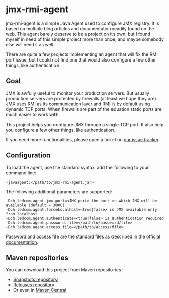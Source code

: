 jmx-rmi-agent
=============

jmx-rmi-agent is a simple Java Agent used to configure JMX registry. It is based
on multiple blog articles and documentation readily found on the web. This agent
barely deserve to be a project on its own, but I found myself in need of this
simple project more than once, and maybe somebody else will need it as well.

There are quite a few projects implementing an agent that will fix the RMI port
issue, but I could not find one that would also configure a few other things,
like authentication.

Goal
----

JMX is awfully useful to monitor your production servers. But usually production
servers are protected by firewalls (at least we hope they are). JMX uses RMI as
its communication layer and RMI is by default using dynamic TCP ports. When
firewalls are part of the equation static ports are much easier to work with.

This project helps you configure JMX through a single TCP port. It also help you
configure a few other things, like authentication.

If you need more functionalities, please open a ticket on [our issue
tracker][issues].

Configuration
-------------

To load the agent, use the standard syntax, add the following to your command
line:

    -javaagent:</path/to/jmx-rmi-agent.jar>

The following additional parameters are supported:

    -Dch.ledcom.agent.jmx.port=<JMX port> the port on which JMX will be available (default = 3000)
    -Dch.ledcom.agent.forceLocalhost=<true|false> is JMX available only from localhost
    -Dch.ledcom.agent.authenticate=<true|false> is authentication required
    -Dch.ledcom.agent.password.file=</path/to/password/file>
    -Dch.ledcom.agent.access.file=</path/to/access/file>

Password and access file are the standard files as described in the [official
documentation][JMXauth].

Maven repositories
------------------

You can download this project from Maven repositories :

* [Snapshots repository][snapshots]
* [Releases repository][releases]
* Or even in [Maven Central][maven-central]

[issues]: https://github.com/gehel/jmx-rmi-agent/issues
[JMXauth]: http://docs.oracle.com/javase/1.5.0/docs/guide/management/agent.html#auth
[snapshots]: https://oss.sonatype.org/content/repositories/snapshots/
[snapshots-project]: https://oss.sonatype.org/content/repositories/snapshots/ch/ledcom/agent/jmx/jmx-rmi-agent/
[releases]: https://oss.sonatype.org/content/repositories/releases/
[releases-project]: https://oss.sonatype.org/content/repositories/releases/ch/ledcom/agent/jmx/jmx-rmi-agent/
[maven-central]: http://repo1.maven.org/maven2/ch/ledcom/agent/jmx/jmx-rmi-agent/
